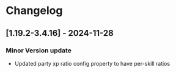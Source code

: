 # Changelog

## [1.19.2-3.4.16] - 2024-11-28
### Minor Version update
- Updated party xp ratio config property to have per-skill ratios